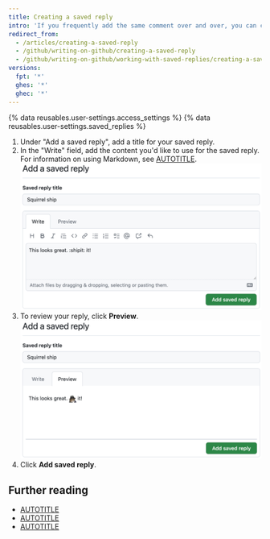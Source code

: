 ```yaml
---
title: Creating a saved reply
intro: 'If you frequently add the same comment over and over, you can create a saved reply.'
redirect_from:
  - /articles/creating-a-saved-reply
  - /github/writing-on-github/creating-a-saved-reply
  - /github/writing-on-github/working-with-saved-replies/creating-a-saved-reply
versions:
  fpt: '*'
  ghes: '*'
  ghec: '*'
---
```

{% data reusables.user-settings.access_settings %}
{% data reusables.user-settings.saved_replies %}
1. Under "Add a saved reply", add a title for your saved reply.
1. In the "Write" field, add the content you'd like to use for the saved reply. For information on using Markdown, see [AUTOTITLE](/get-started/writing-on-github/getting-started-with-writing-and-formatting-on-github/basic-writing-and-formatting-syntax).
![Screenshot of a {% data variables.product.prodname_dotcom %} saved reply titled "Squirrel ship" showing Markdown in the "Write" box. The text reads, "This looks great. :shipit: it!"](/assets/images/help/writing/saved-replies-settings-adding.png)
1. To review your reply, click **Preview**.
![Screenshot of a GitHub saved reply titled "Squirrel ship" showing rendered Markdown in the "Preview" box. The text reads, "This looks great. :shipit: it!"](/assets/images/help/writing/saved-replies-preview.png)
1. Click **Add saved reply**.

## Further reading

* [AUTOTITLE](/get-started/writing-on-github/working-with-saved-replies/using-saved-replies)
* [AUTOTITLE](/get-started/writing-on-github/working-with-saved-replies/editing-a-saved-reply)
* [AUTOTITLE](/get-started/writing-on-github/working-with-saved-replies/deleting-a-saved-reply)
